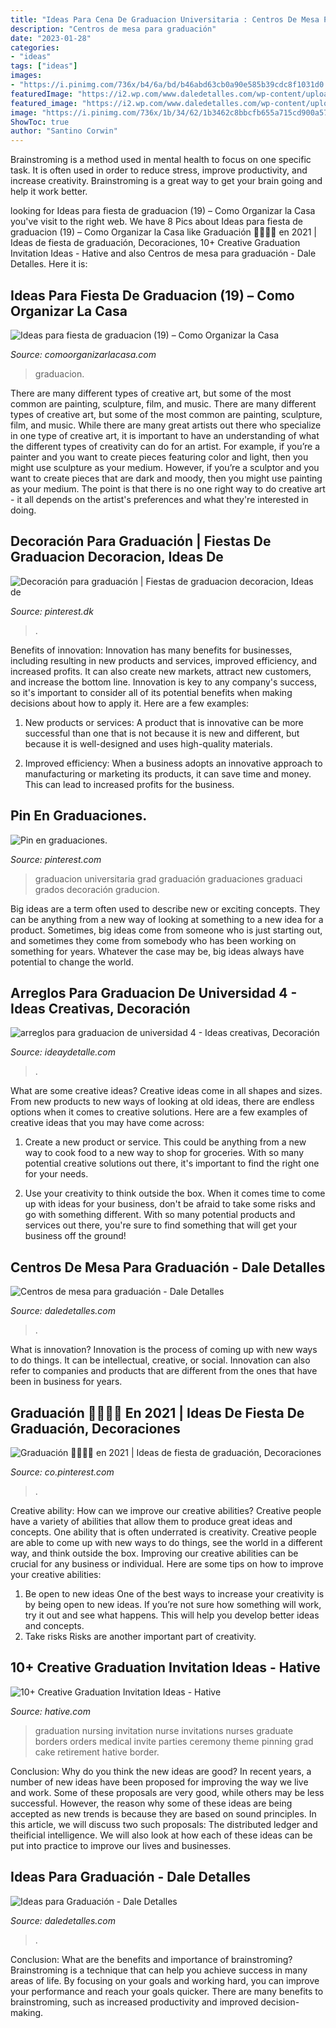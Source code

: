```yaml
---
title: "Ideas Para Cena De Graduacion Universitaria : Centros De Mesa Para Graduación"
description: "Centros de mesa para graduación"
date: "2023-01-28"
categories:
- "ideas"
tags: ["ideas"]
images:
- "https://i.pinimg.com/736x/b4/6a/bd/b46abd63cb0a90e585b39cdc8f1031d0.jpg"
featuredImage: "https://i2.wp.com/www.daledetalles.com/wp-content/uploads/2017/06/graduacion-centros-de-mesa7.jpg"
featured_image: "https://i2.wp.com/www.daledetalles.com/wp-content/uploads/2017/06/graduacion-centros-de-mesa7.jpg"
image: "https://i.pinimg.com/736x/1b/34/62/1b3462c8bbcfb655a715cd900a577931.jpg"
ShowToc: true
author: "Santino Corwin"
---
```



Brainstroming is a method used in mental health to focus on one specific task. It is often used in order to reduce stress, improve productivity, and increase creativity. Brainstroming is a great way to get your brain going and help it work better.

	

		
looking for Ideas para fiesta de graduacion (19) – Como Organizar la Casa you've visit to the right web. We have 8 Pics about Ideas para fiesta de graduacion (19) – Como Organizar la Casa like Graduación 👩🏻‍🎓💗 en 2021 | Ideas de fiesta de graduación, Decoraciones, 10+ Creative Graduation Invitation Ideas - Hative and also Centros de mesa para graduación - Dale Detalles. Here it is:
		
    
## Ideas Para Fiesta De Graduacion (19) – Como Organizar La Casa

<img loading=lazy src="https://comoorganizarlacasa.com/wp-content/uploads/2016/05/Ideas-para-fiesta-de-graduacion-19.jpg" onerror="this.onerror=null;this.src='https://tse3.mm.bing.net/th?id=OIP.rKUN0z2NU3KO9pJBiP1hYwHaJ5&amp;pid=15.1';" alt="Ideas para fiesta de graduacion (19) – Como Organizar la Casa">

_Source: comoorganizarlacasa.com_

>graduacion. 

	

There are many different types of creative art, but some of the most common are painting, sculpture, film, and music.
There are many different types of creative art, but some of the most common are painting, sculpture, film, and music. While there are many great artists out there who specialize in one type of creative art, it is important to have an understanding of what the different types of creativity can do for an artist. For example, if you’re a painter and you want to create pieces featuring color and light, then you might use sculpture as your medium. However, if you’re a sculptor and you want to create pieces that are dark and moody, then you might use painting as your medium. The point is that there is no one right way to do creative art - it all depends on the artist's preferences and what they're interested in doing.

    
## Decoración Para Graduación | Fiestas De Graduacion Decoracion, Ideas De

<img loading=lazy src="https://i.pinimg.com/originals/d9/c4/ab/d9c4ab218e68f5ffb49bc8420284ccb4.jpg" onerror="this.onerror=null;this.src='https://tse2.mm.bing.net/th?id=OIP.BAlSuPupWv37JZwuF4TbMQHaJ4&amp;pid=15.1';" alt="Decoración para graduación | Fiestas de graduacion decoracion, Ideas de">

_Source: pinterest.dk_

>. 

	

Benefits of innovation:
Innovation has many benefits for businesses, including resulting in new products and services, improved efficiency, and increased profits. It can also create new markets, attract new customers, and increase the bottom line. Innovation is key to any company's success, so it's important to consider all of its potential benefits when making decisions about how to apply it. Here are a few examples:
1. New products or services: A product that is innovative can be more successful than one that is not because it is new and different, but because it is well-designed and uses high-quality materials.

2. Improved efficiency: When a business adopts an innovative approach to manufacturing or marketing its products, it can save time and money. This can lead to increased profits for the business.


    
## Pin En Graduaciones.

<img loading=lazy src="https://i.pinimg.com/736x/1b/34/62/1b3462c8bbcfb655a715cd900a577931.jpg" onerror="this.onerror=null;this.src='https://tse3.mm.bing.net/th?id=OIP.rgKhQW4t_zuk91SUDHodpwHaNK&amp;pid=15.1';" alt="Pin en graduaciones.">

_Source: pinterest.com_

>graduacion universitaria grad graduación graduaciones graduaci grados decoración graducion. 

	

Big ideas are a term often used to describe new or exciting concepts. They can be anything from a new way of looking at something to a new idea for a product. Sometimes, big ideas come from someone who is just starting out, and sometimes they come from somebody who has been working on something for years. Whatever the case may be, big ideas always have potential to change the world.

    
## Arreglos Para Graduacion De Universidad 4 - Ideas Creativas, Decoración

<img loading=lazy src="https://ideaydetalle.com/wp-content/uploads/2018/12/arreglos-para-graduacion-de-universidad-4-240x300.jpg" onerror="this.onerror=null;this.src='https://tse2.mm.bing.net/th?id=OIP.XRNs-JH98ctqNhWL9YMY_AAAAA&amp;pid=15.1';" alt="arreglos para graduacion de universidad 4 - Ideas creativas, Decoración">

_Source: ideaydetalle.com_

>. 

	

What are some creative ideas?
Creative ideas come in all shapes and sizes. From new products to new ways of looking at old ideas, there are endless options when it comes to creative solutions. Here are a few examples of creative ideas that you may have come across: 
1. Create a new product or service. This could be anything from a new way to cook food to a new way to shop for groceries. With so many potential creative solutions out there, it's important to find the right one for your needs. 

2. Use your creativity to think outside the box. When it comes time to come up with ideas for your business, don't be afraid to take some risks and go with something different. With so many potential products and services out there, you're sure to find something that will get your business off the ground! 


    
## Centros De Mesa Para Graduación - Dale Detalles

<img loading=lazy src="https://i2.wp.com/www.daledetalles.com/wp-content/uploads/2017/06/graduacion-centros-de-mesa7.jpg" onerror="this.onerror=null;this.src='https://tse4.mm.bing.net/th?id=OIP.nrJcp3JoeU9oX7ECc7HWBQAAAA&amp;pid=15.1';" alt="Centros de mesa para graduación - Dale Detalles">

_Source: daledetalles.com_

>. 

	

What is innovation?
Innovation is the process of coming up with new ways to do things. It can be intellectual, creative, or social. Innovation can also refer to companies and products that are different from the ones that have been in business for years.

    
## Graduación 👩🏻‍🎓💗 En 2021 | Ideas De Fiesta De Graduación, Decoraciones

<img loading=lazy src="https://i.pinimg.com/736x/b4/6a/bd/b46abd63cb0a90e585b39cdc8f1031d0.jpg" onerror="this.onerror=null;this.src='https://tse4.mm.bing.net/th?id=OIP.Hi632JWX-042hN6ownzCLgHaK5&amp;pid=15.1';" alt="Graduación 👩🏻‍🎓💗 en 2021 | Ideas de fiesta de graduación, Decoraciones">

_Source: co.pinterest.com_

>. 

	

Creative ability: How can we improve our creative abilities?
Creative people have a variety of abilities that allow them to produce great ideas and concepts. One ability that is often underrated is creativity. Creative people are able to come up with new ways to do things, see the world in a different way, and think outside the box. Improving our creative abilities can be crucial for any business or individual. Here are some tips on how to improve your creative abilities: 
1. Be open to new ideas
One of the best ways to increase your creativity is by being open to new ideas. If you’re not sure how something will work, try it out and see what happens. This will help you develop better ideas and concepts. 
2. Take risks
Risks are another important part of creativity.

    
## 10+ Creative Graduation Invitation Ideas - Hative

<img loading=lazy src="http://hative.com/wp-content/uploads/2014/05/graduation-invitation/14-nurse-graduation-invitation.jpg" onerror="this.onerror=null;this.src='https://tse4.mm.bing.net/th?id=OIP.o0ziBf12Wvqhwzfgsc7lYgHaJ_&amp;pid=15.1';" alt="10+ Creative Graduation Invitation Ideas - Hative">

_Source: hative.com_

>graduation nursing invitation nurse invitations nurses graduate borders orders medical invite parties ceremony theme pinning grad cake retirement hative border. 

	

Conclusion: Why do you think the new ideas are good?
In recent years, a number of new ideas have been proposed for improving the way we live and work. Some of these proposals are very good, while others may be less successful. However, the reason why some of these ideas are being accepted as new trends is because they are based on sound principles. In this article, we will discuss two such proposals: The distributed ledger and theificial intelligence. We will also look at how each of these ideas can be put into practice to improve our lives and businesses.

    
## Ideas Para Graduación - Dale Detalles

<img loading=lazy src="https://i1.wp.com/www.daledetalles.com/wp-content/uploads/2016/06/21-2.jpg" onerror="this.onerror=null;this.src='https://tse3.mm.bing.net/th?id=OIP.2KauFn2VqyxJr7Q3OH_FvQHaLH&amp;pid=15.1';" alt="Ideas para Graduación - Dale Detalles">

_Source: daledetalles.com_

>. 

	

Conclusion: What are the benefits and importance of brainstroming?
Brainstroming is a technique that can help you achieve success in many areas of life. By focusing on your goals and working hard, you can improve your performance and reach your goals quicker. There are many benefits to brainstroming, such as increased productivity and improved decision-making.


